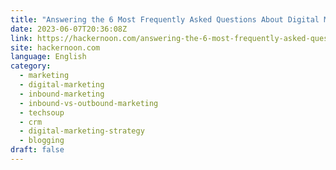 ```yaml
---
title: "Answering the 6 Most Frequently Asked Questions About Digital Marketing "
date: 2023-06-07T20:36:08Z
link: https://hackernoon.com/answering-the-6-most-frequently-asked-questions-about-digital-marketing?source=rss&utm_medium=RSS&utm_source=news.12bit.vn
site: hackernoon.com
language: English
category:
  - marketing
  - digital-marketing
  - inbound-marketing
  - inbound-vs-outbound-marketing
  - techsoup
  - crm
  - digital-marketing-strategy
  - blogging
draft: false
---
```

